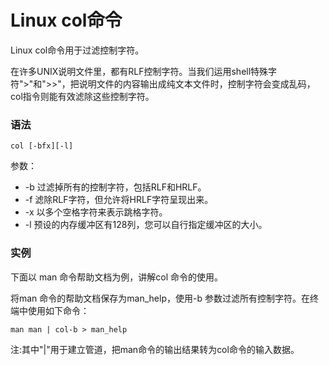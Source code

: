# Linux col命令

Linux col命令用于过滤控制字符。

在许多UNIX说明文件里，都有RLF控制字符。当我们运用shell特殊字符">"和">>"，把说明文件的内容输出成纯文本文件时，控制字符会变成乱码，col指令则能有效滤除这些控制字符。

### 语法

    col [-bfx][-l] 

参数：

- -b   过滤掉所有的控制字符，包括RLF和HRLF。
- -f   滤除RLF字符，但允许将HRLF字符呈现出来。
- -x   以多个空格字符来表示跳格字符。
- -l   预设的内存缓冲区有128列，您可以自行指定缓冲区的大小。

### 实例

下面以 man 命令帮助文档为例，讲解col 命令的使用。

将man 命令的帮助文档保存为man_help，使用-b 参数过滤所有控制字符。在终端中使用如下命令：

    man man | col-b > man_help  
    

注:其中"|"用于建立管道，把man命令的输出结果转为col命令的输入数据。